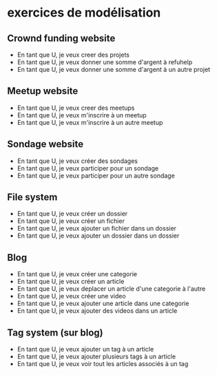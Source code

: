 # exercices de modélisation

## Crownd funding website

* En tant que U, je veux creer des projets
* En tant que U, je veux donner une somme d'argent à refuhelp
* En tant que U, je veux donner une somme d'argent à un autre projet

## Meetup website

* En tant que U, je veux creer des meetups
* En tant que U, je veux m'inscrire à un meetup
* En tant que U, je veux m'inscrire à un autre meetup

## Sondage website

* En tant que U, je veux créer des sondages
* En tant que U, je veux participer pour un sondage
* En tant que U, je veux participer pour un autre sondage

## File system

* En tant que U, je veux créer un dossier
* En tant que U, je veux créer un fichier
* En tant que U, je veux ajouter un fichier dans un dossier
* En tant que U, je veux ajouter un dossier dans un dossier

## Blog

* En tant que U, je veux créer une categorie
* En tant que U, je veux créer un article
* En tant que U, je veux deplacer un article d'une categorie à l'autre
* En tant que U, je veux créer une video
* En tant que U, je veux ajouter une article dans une categorie
* En tant que U, je veux ajouter des videos dans un article

## Tag system (sur blog)

* En tant que U, je veux ajouter un tag à un article
* En tant que U, je veux ajouter plusieurs tags à un article
* En tant que U, je veux voir tout les articles associés à un tag



